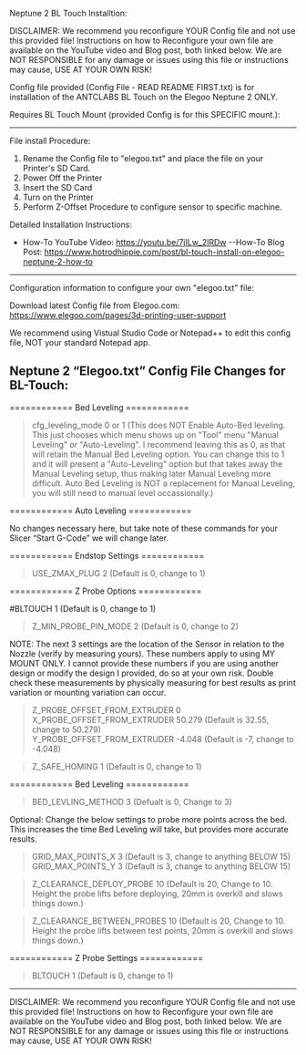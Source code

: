 Neptune 2 BL Touch Installtion:

DISCLAIMER: We recommend you reconfigure YOUR Config file and not use this provided file!  Instructions on how to Reconfigure your own file are available on the YouTube video and Blog post, both linked below. We are NOT RESPONSIBLE for any damage or issues using this file or instructions may cause, USE AT YOUR OWN RISK!

Config file provided (Config File - READ README FIRST.txt) is for installation of the ANTCLABS BL Touch on the Elegoo Neptune 2 ONLY.

Requires BL Touch Mount (provided Config is for this SPECIFIC mount.):

---------------------------------------------------------------------------------------------------------------------------------------

File install Procedure:
1) Rename the Config file to "elegoo.txt" and place the file on your Printer's SD Card.  
2) Power Off the Printer
3) Insert the SD Card
4) Turn on the Printer
5) Perform Z-Offset Procedure to configure sensor to specific machine.

Detailed Installation Instructions:
- How-To YouTube Video: https://youtu.be/7jILw_2lRDw
--How-To Blog Post: https://www.hotrodhippie.com/post/bl-touch-install-on-elegoo-neptune-2-how-to

-----------------------------------------------------------------------------------------------------------

Configuration information to configure your own "elegoo.txt" file:

Download latest Config file from Elegoo.com: https://www.elegoo.com/pages/3d-printing-user-support

We recommend using Vistual Studio Code or Notepad++ to edit this config file, NOT your standard Notepad app.


Neptune 2 “Elegoo.txt” Config File Changes for BL-Touch:
------------------------------------------------------------------------------------------------------------

============ Bed Leveling ============

>cfg_leveling_mode  0 or 1   (This does NOT Enable Auto-Bed leveling.  This just chooses which menu shows up on "Tool" menu "Manual Leveling" or "Auto-Leveling".  I recommend leaving this as 0, as that will retain the Manual Bed Leveling option.  You can change this to 1 and it will present a "Auto-Leveling" option but that takes away the Manual Leveling setup, thus making later Manual Leveling more difficult.  Auto Bed Leveling is NOT a replacement for Manual Leveling, you will still need to manual level occassionally.)

============ Auto Leveling ============

No changes necessary here, but take note of these commands for your Slicer “Start G-Code” we will change later.

============ Endstop Settings ============

>USE_ZMAX_PLUG  2    (Default is 0, change to 1)

============ Z Probe Options ============

#BLTOUCH   1   (Default is 0, change to 1)

>Z_MIN_PROBE_PIN_MODE  2     (Default is 0, change to 2)

NOTE: The next 3 settings are the location of the Sensor in relation to the Nozzle (verify by measuring yours). These numbers apply to using MY MOUNT ONLY.  I cannot provide these numbers if you are using another design or modify the design I provided, do so at your own risk. Double check these measurements by physically measuring for best results as print variation or mounting variation can occur.

>Z_PROBE_OFFSET_FROM_EXTRUDER	0		
>X_PROBE_OFFSET_FROM_EXTRUDER	50.279  (Default is 32.55, change to 50.279)	
>Y_PROBE_OFFSET_FROM_EXTRUDER	-4.048   (Default is -7, change to -4.048) 	

>Z_SAFE_HOMING   1    (Default is 0, change to 1)

============ Bed Leveling ============

>BED_LEVLING_METHOD   3   (Defualt is 0, Change to 3)

Optional: Change the below settings to probe more points across the bed.  This increases the time Bed Leveling will take, but provides more accurate results.

>GRID_MAX_POINTS_X 	3   (Default is 3, change to anything BELOW 15)
>GRID_MAX_POINTS_Y 	3   (Default is 3, change to anything BELOW 15)

>Z_CLEARANCE_DEPLOY_PROBE   10   (Default is 20, Change to 10. Height the probe lifts before deploying, 20mm is overkill and slows things down.)

>Z_CLEARANCE_BETWEEN_PROBES   10   (Default is 20, Change to 10. Height the probe lifts between test points, 20mm is overkill and slows things down.)

============ Z Probe Settings  ============

>BLTOUCH   1   (Default is 0, change to 1)

---------------------------------------------------------------------------------------------------------------



DISCLAIMER: We recommend you reconfigure YOUR Config file and not use this provided file!  Instructions on how to Reconfigure your own file are available on the YouTube video and Blog post, both linked below. We are NOT RESPONSIBLE for any damage or issues using this file or instructions may cause, USE AT YOUR OWN RISK!
